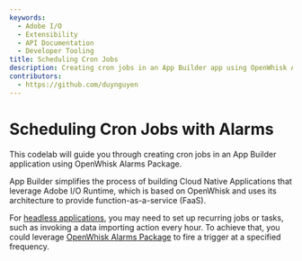 ```yaml
---
keywords:
  - Adobe I/O
  - Extensibility
  - API Documentation
  - Developer Tooling
title: Scheduling Cron Jobs
description: Creating cron jobs in an App Builder app using OpenWhisk Alarms Package.
contributors: 
  - https://github.com/duynguyen 
---
```


# Scheduling Cron Jobs with Alarms

This codelab will guide you through creating cron jobs in an App Builder application using OpenWhisk Alarms Package. 

App Builder simplifies the process of building Cloud Native Applications that leverage Adobe I/O Runtime, which is based on OpenWhisk and uses its architecture to provide function-as-a-service (FaaS). 

For [headless applications](../../guides/index.md#headless-application), you may need to set up recurring jobs or tasks, such as invoking a data importing action every hour. To achieve that, you could leverage [OpenWhisk Alarms Package](https://github.com/apache/openwhisk-package-alarms) to fire a trigger at a specified frequency. 

